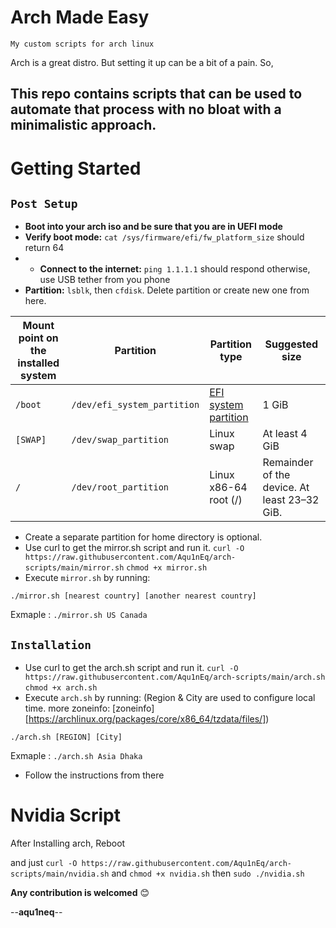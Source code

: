 # Arch Made Easy
`My custom scripts for arch linux`

Arch is a great distro. But setting it up can be a bit of a pain. So,
## This repo contains scripts that can be used to automate that process with no bloat with a minimalistic approach. 

# Getting Started
## `Post Setup`
-  **Boot into your arch iso and be sure that you are in UEFI mode**
- **Verify boot mode:** `cat /sys/firmware/efi/fw_platform_size` should return 64 
- - **Connect to the internet:** `ping 1.1.1.1` should respond otherwise, use USB tether from you phone
- **Partition:** `lsblk`, then `cfdisk`. Delete partition or create new one from here.

| Mount point on the installed system | Partition                    | Partition type                                   | Suggested size                    |
|------------------------------------|------------------------------|--------------------------------------------------|-----------------------------------|
| `/boot`          | `/dev/efi_system_partition` | [EFI system partition](https://en.wikipedia.org/wiki/GUID_Partition_Table#Partition_type_GUIDs) | 1 GiB                             |
| `[SWAP]`                           | `/dev/swap_partition` | Linux swap                                       | At least 4 GiB                     |
| `/`                                | `/dev/root_partition` | Linux x86-64 root (/)                            | Remainder of the device. At least 23–32 GiB. |


- Create a separate partition for home directory is optional.
- Use curl to get the mirror.sh script and run it.
  `curl -O https://raw.githubusercontent.com/Aqu1nEq/arch-scripts/main/mirror.sh`
  `chmod +x mirror.sh`
- Execute `mirror.sh` by running:
```
./mirror.sh [nearest country] [another nearest country]
```
Exmaple : `./mirror.sh US Canada`

## `Installation`
- Use curl to get the arch.sh script and run it.
  `curl -O https://raw.githubusercontent.com/Aqu1nEq/arch-scripts/main/arch.sh`
  `chmod +x arch.sh`
- Execute `arch.sh` by running: (Region & City are used to configure local time. more zoneinfo: [zoneinfo][https://archlinux.org/packages/core/x86_64/tzdata/files/])
```
./arch.sh [REGION] [City]
```
Exmaple : `./arch.sh Asia Dhaka`
- Follow the instructions from there

# Nvidia Script
After Installing arch, Reboot

and just ```curl -O https://raw.githubusercontent.com/Aqu1nEq/arch-scripts/main/nvidia.sh```
and ```chmod +x nvidia.sh``` then ```sudo ./nvidia.sh```

**Any contribution is welcomed** 😊

--**aqu1neq**--

